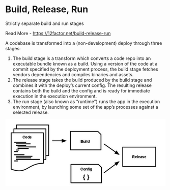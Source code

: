 # Build, Release, Run

Strictly separate build and run stages

Read More - https://12factor.net/build-release-run

A codebase is transformed into a (non-development) deploy through three stages:

  1. The build stage is a transform which converts a code repo into an executable bundle known as a build. 
     Using a version of the code at a commit specified by the deployment process, the build stage fetches 
     vendors dependencies and compiles binaries and assets.
  2. The release stage takes the build produced by the build stage and combines it with the deploy’s current config. 
     The resulting release contains both the build and the config and is ready for immediate execution 
     in the execution environment.
  3. The run stage (also known as “runtime”) runs the app in the execution environment, by launching some set 
     of the app’s processes against a selected release.

  ![BuildReleaseRun](https://github.com/umeshwale/code-playarea/blob/master/microservices/12FactorApps/BuildReleaseRun.JPG)
